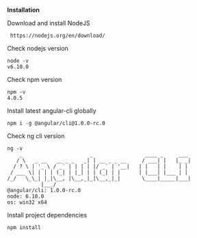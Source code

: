 
**Installation**

Download and install NodeJS
     
     https://nodejs.org/en/download/

Check nodejs version

    node -v 
    v6.10.0

Check npm version
 
    npm -v
    4.0.5
    
Install latest angular-cli globally
     
    npm i -g @angular/cli@1.0.0-rc.0

Check ng cli version
    
    ng -v
        _                      _                 ____ _     ___
       / \   _ __   __ _ _   _| | __ _ _ __     / ___| |   |_ _|
      / ? \ | '_ \ / _` | | | | |/ _` | '__|   | |   | |    | |
     / ___ \| | | | (_| | |_| | | (_| | |      | |___| |___ | |
    /_/   \_\_| |_|\__, |\__,_|_|\__,_|_|       \____|_____|___|
               |___/
    @angular/cli: 1.0.0-rc.0
    node: 6.10.0
    os: win32 x64

Install project dependencies
    
    npm install
